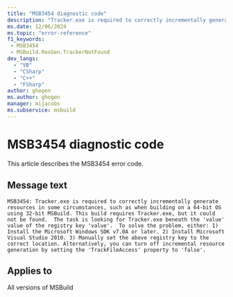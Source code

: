 ```yaml
---
title: "MSB3454 diagnostic code"
description: "Tracker.exe is required to correctly incrementally generate resources in some circumstances, such as when building on a 64-bit OS using 32-bit MSBuild. This build requires Tracker.exe, but it could not be found.  The task is looking for Tracker.exe beneath the 'value' value of the registry key 'value'.  To solve the problem, either: 1) Install the Microsoft Windows SDK v7.0A or later. 2) Install Microsoft Visual Studio 2010. 3) Manually set the above registry key to the correct location. Alternatively, you can turn off incremental resource generation by setting the 'TrackFileAccess' property to 'false'."
ms.date: 12/06/2024
ms.topic: "error-reference"
f1_keywords:
 - MSB3454
 - MSBuild.ResGen.TrackerNotFound
dev_langs:
  - "VB"
  - "CSharp"
  - "C++"
  - "FSharp"
author: ghogen
ms.author: ghogen
manager: mijacobs
ms.subservice: msbuild
---
```


# MSB3454 diagnostic code

<!-- :::ErrorDefinitionDescription::: -->
<!-- :::editable-content name="introDescription"::: -->
This article describes the MSB3454 error code.
<!-- :::editable-content-end::: -->

## Message text

`MSB3454: Tracker.exe is required to correctly incrementally generate resources in some circumstances, such as when building on a 64-bit OS using 32-bit MSBuild. This build requires Tracker.exe, but it could not be found.  The task is looking for Tracker.exe beneath the 'value' value of the registry key 'value'.  To solve the problem, either: 1) Install the Microsoft Windows SDK v7.0A or later. 2) Install Microsoft Visual Studio 2010. 3) Manually set the above registry key to the correct location. Alternatively, you can turn off incremental resource generation by setting the 'TrackFileAccess' property to 'false'.`

<!-- :::editable-content name="postOutputDescription"::: -->
<!--
{StrBegin="MSB3454: "}
-->
<!-- :::editable-content-end::: -->
<!-- :::ErrorDefinitionDescription-end::: -->

## Applies to

All versions of MSBuild
